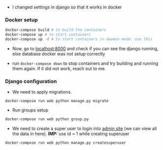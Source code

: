 - I changed settings in django so that it works in docker

### Docker setup

```sh
docker-compose build # to build the containers
docker-compose up # to start containers
docker-compose up -d # to start containers in daemon mode: use this
```

- Now, go to [localhost:8000](localhost:8000) and check if you can see the django running, else database docker was not setup correctly

- run `docker-compose down` to stop containers and try building and running them again. If it did not work, reach out to me.

### Django configuration

- We need to apply migrations.

```docker-compose run web python manage.py migrate```

- Run groups setup

```sh
docker-compose run web python group.py
```

- We need to create a super user to login into [admin site](localhost:8000/admin) (we can view all the data in here). **IMP:** use id = 1 while creating superuser

```sh
docker-compose run web python manage.py createsuperuser
```
